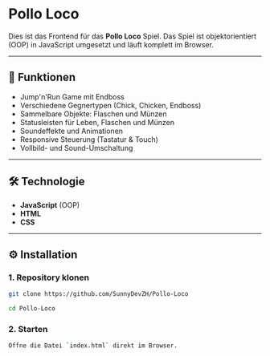 # Pollo Loco

Dies ist das Frontend für das **Pollo Loco** Spiel. Das Spiel ist objektorientiert (OOP) in JavaScript umgesetzt und läuft komplett im Browser.

---

## 🚀 Funktionen

- Jump'n'Run Game mit Endboss
- Verschiedene Gegnertypen (Chick, Chicken, Endboss)
- Sammelbare Objekte: Flaschen und Münzen
- Statusleisten für Leben, Flaschen und Münzen
- Soundeffekte und Animationen
- Responsive Steuerung (Tastatur & Touch)
- Vollbild- und Sound-Umschaltung

---

## 🛠️ Technologie

- **JavaScript** (OOP)
- **HTML**
- **CSS**

---

## ⚙️ Installation

### 1. Repository klonen
```bash
git clone https://github.com/SunnyDevZH/Pollo-Loco
```
```bash
cd Pollo-Loco
```
### 2. Starten
```bash
Öffne die Datei `index.html` direkt im Browser.
```

